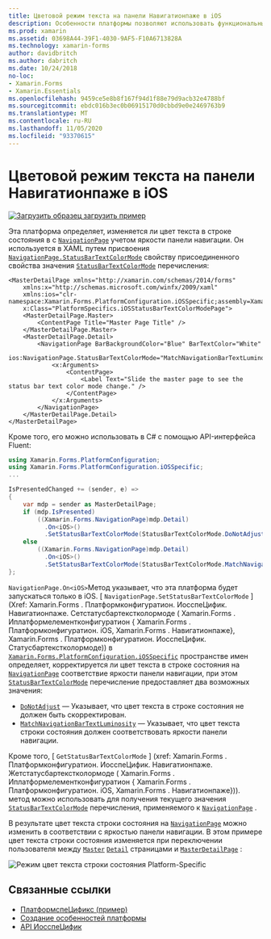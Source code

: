 ```yaml
---
title: Цветовой режим текста на панели Навигатионпаже в iOS
description: Особенности платформы позволяют использовать функциональные возможности, доступные только на определенной платформе, без реализации пользовательских модулей подготовки отчетов или эффектов. В этой статье объясняется, как использовать конкретную платформу iOS, которая определяет, совпадает ли цвет текста строки состояния в Навигатионпаже с яркостью панели навигации.
ms.prod: xamarin
ms.assetid: 03698A44-39F1-4030-9AF5-F10A6713828A
ms.technology: xamarin-forms
author: davidbritch
ms.author: dabritch
ms.date: 10/24/2018
no-loc:
- Xamarin.Forms
- Xamarin.Essentials
ms.openlocfilehash: 9459ce5e8b8f167f94d1f88e79d9acb32e4788bf
ms.sourcegitcommit: ebdc016b3ec0b06915170d0cbbd9e0e2469763b9
ms.translationtype: MT
ms.contentlocale: ru-RU
ms.lasthandoff: 11/05/2020
ms.locfileid: "93370615"
---
```

# <a name="navigationpage-bar-text-color-mode-on-ios"></a>Цветовой режим текста на панели Навигатионпаже в iOS

[![Загрузить образец](~/media/shared/download.png) загрузить пример](/samples/xamarin/xamarin-forms-samples/userinterface-platformspecifics)

Эта платформа определяет, изменяется ли цвет текста в строке состояния в с [`NavigationPage`](xref:Xamarin.Forms.NavigationPage) учетом яркости панели навигации. Он используется в XAML путем присвоения [`NavigationPage.StatusBarTextColorMode`](xref:Xamarin.Forms.PlatformConfiguration.iOSSpecific.NavigationPage.StatusBarTextColorModeProperty) свойству присоединенного свойства значения [`StatusBarTextColorMode`](xref:Xamarin.Forms.PlatformConfiguration.iOSSpecific.StatusBarTextColorMode) перечисления:

```xaml
<MasterDetailPage xmlns="http://xamarin.com/schemas/2014/forms"
    xmlns:x="http://schemas.microsoft.com/winfx/2009/xaml"
    xmlns:ios="clr-namespace:Xamarin.Forms.PlatformConfiguration.iOSSpecific;assembly=Xamarin.Forms.Core"
    x:Class="PlatformSpecifics.iOSStatusBarTextColorModePage">
    <MasterDetailPage.Master>
        <ContentPage Title="Master Page Title" />
    </MasterDetailPage.Master>
    <MasterDetailPage.Detail>
        <NavigationPage BarBackgroundColor="Blue" BarTextColor="White"
                        ios:NavigationPage.StatusBarTextColorMode="MatchNavigationBarTextLuminosity">
            <x:Arguments>
                <ContentPage>
                    <Label Text="Slide the master page to see the status bar text color mode change." />
                </ContentPage>
            </x:Arguments>
        </NavigationPage>
    </MasterDetailPage.Detail>
</MasterDetailPage>

```

Кроме того, его можно использовать в C# с помощью API-интерфейса Fluent:

```csharp
using Xamarin.Forms.PlatformConfiguration;
using Xamarin.Forms.PlatformConfiguration.iOSSpecific;
...

IsPresentedChanged += (sender, e) =>
{
    var mdp = sender as MasterDetailPage;
    if (mdp.IsPresented)
        ((Xamarin.Forms.NavigationPage)mdp.Detail)
          .On<iOS>()
          .SetStatusBarTextColorMode(StatusBarTextColorMode.DoNotAdjust);
    else
        ((Xamarin.Forms.NavigationPage)mdp.Detail)
          .On<iOS>()
          .SetStatusBarTextColorMode(StatusBarTextColorMode.MatchNavigationBarTextLuminosity);
};
```

`NavigationPage.On<iOS>`Метод указывает, что эта платформа будет запускаться только в iOS. [ `NavigationPage.SetStatusBarTextColorMode` ] (Xref: Xamarin.Forms . Платформконфигуратион. ИосспеЦифик. Навигатионпаже. Сетстатусбартекстколормоде ( Xamarin.Forms . Иплатформелементконфигуратион { Xamarin.Forms . Платформконфигуратион. iOS, Xamarin.Forms . Навигатионпаже}, Xamarin.Forms . Платформконфигуратион. ИосспеЦифик. Статусбартекстколормоде)) в [`Xamarin.Forms.PlatformConfiguration.iOSSpecific`](xref:Xamarin.Forms.PlatformConfiguration.iOSSpecific) пространстве имен определяет, корректируется ли цвет текста в строке состояния на [`NavigationPage`](xref:Xamarin.Forms.NavigationPage) соответствие яркости панели навигации, при этом [`StatusBarTextColorMode`](xref:Xamarin.Forms.PlatformConfiguration.iOSSpecific.StatusBarTextColorMode) перечисление предоставляет два возможных значения:

- [`DoNotAdjust`](xref:Xamarin.Forms.PlatformConfiguration.iOSSpecific.StatusBarTextColorMode.DoNotAdjust) — Указывает, что цвет текста в строке состояния не должен быть скорректирован.
- [`MatchNavigationBarTextLuminosity`](xref:Xamarin.Forms.PlatformConfiguration.iOSSpecific.StatusBarTextColorMode.MatchNavigationBarTextLuminosity) — Указывает, что цвет текста строки состояния должен соответствовать яркости панели навигации.

Кроме того, [ `GetStatusBarTextColorMode` ] (xref: Xamarin.Forms . Платформконфигуратион. ИосспеЦифик. Навигатионпаже. Жетстатусбартекстколормоде ( Xamarin.Forms . Иплатформелементконфигуратион { Xamarin.Forms . Платформконфигуратион. iOS, Xamarin.Forms . Навигатионпаже})). метод можно использовать для получения текущего значения [`StatusBarTextColorMode`](xref:Xamarin.Forms.PlatformConfiguration.iOSSpecific.StatusBarTextColorMode) перечисления, применяемого к [`NavigationPage`](xref:Xamarin.Forms.NavigationPage) .

В результате цвет текста строки состояния на [`NavigationPage`](xref:Xamarin.Forms.NavigationPage) можно изменить в соответствии с яркостью панели навигации. В этом примере цвет текста строки состояния изменяется при переключении пользователя между [`Master`](xref:Xamarin.Forms.MasterDetailPage.Master) [`Detail`](xref:Xamarin.Forms.MasterDetailPage.Detail) страницами и [`MasterDetailPage`](xref:Xamarin.Forms.MasterDetailPage) :

![Режим цвет текста строки состояния Platform-Specific](status-bar-text-color-images/status-bar-text-color-mode.png)

## <a name="related-links"></a>Связанные ссылки

- [ПлатформспеЦификс (пример)](/samples/xamarin/xamarin-forms-samples/userinterface-platformspecifics)
- [Создание особенностей платформы](~/xamarin-forms/platform/platform-specifics/index.md#creating-platform-specifics)
- [API ИосспеЦифик](xref:Xamarin.Forms.PlatformConfiguration.iOSSpecific)